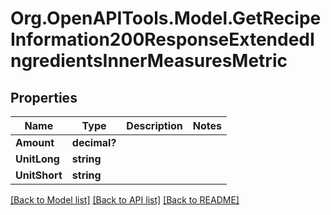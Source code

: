 # Org.OpenAPITools.Model.GetRecipeInformation200ResponseExtendedIngredientsInnerMeasuresMetric

## Properties

Name | Type | Description | Notes
------------ | ------------- | ------------- | -------------
**Amount** | **decimal?** |  | 
**UnitLong** | **string** |  | 
**UnitShort** | **string** |  | 

[[Back to Model list]](../README.md#documentation-for-models) [[Back to API list]](../README.md#documentation-for-api-endpoints) [[Back to README]](../README.md)

